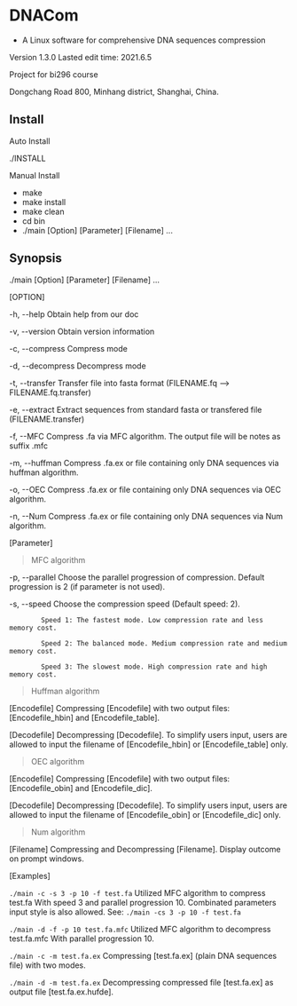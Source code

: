 # DNACom

* A Linux software for comprehensive DNA sequences compression

Version 1.3.0
Lasted edit time: 2021.6.5

Project for bi296 course

Dongchang Road 800, Minhang district, Shanghai, China.

## Install 

  Auto Install
  
  ./INSTALL

  Manual Install

  * make
  * make install
  * make clean
  * cd bin
  * ./main [Option] [Parameter] [Filename] ...

## Synopsis

  ./main [Option] [Parameter] [Filename] ...


[OPTION]

  -h, --help         Obtain help from our doc

  -v, --version	     Obtain version information

  -c, --compress     Compress mode

  -d, --decompress   Decompress mode
   
  -t, --transfer     Transfer file into fasta format (FILENAME.fq --> FILENAME.fq.transfer)
  
  -e, --extract      Extract sequences from standard fasta or transfered file (FILENAME.transfer)
        
  -f, --MFC          Compress .fa via MFC algorithm. The output file will be notes as suffix .mfc
  
  -m, --huffman      Compress .fa.ex or file containing only DNA sequences via huffman algorithm.
   
  -o, --OEC	     Compress .fa.ex or file containing only DNA sequences via OEC algorithm.

  -n, --Num	     Compress .fa.ex or file containing only DNA sequences via Num algorithm.

[Parameter]

  > MFC algorithm

  -p, --parallel    Choose the parallel progression of compression. 
		    Default progression is 2 (if parameter is not used).

  -s, --speed       Choose the compression speed (Default speed: 2). 

			Speed 1: The fastest mode. Low compression rate and less memory cost.

			Speed 2: The balanced mode. Medium compression rate and medium memory cost.

			Speed 3: The slowest mode. High compression rate and high memory cost.

  > Huffman algorithm

  [Encodefile]	   Compressing [Encodefile] with two output files: [Encodefile_hbin] and [Encodefile_table].

  [Decodefile]	   Decompressing [Decodefile]. To simplify users input, users are allowed to 
	           input the filename of [Encodefile_hbin] or [Encodefile_table] only.

  > OEC algorithm

  [Encodefile]	   Compressing [Encodefile] with two output files: [Encodefile_obin] and [Encodefile_dic].

  [Decodefile]	   Decompressing [Decodefile]. To simplify users input, users are allowed to 
	           input the filename of [Encodefile_obin] or [Encodefile_dic] only.

  > Num algorithm

  [Filename]	   Compressing and Decompressing [Filename]. Display outcome on prompt windows.


[Examples]

  `./main -c -s 3 -p 10 -f test.fa`
  Utilized MFC algorithm to compress test.fa With speed 3 and parallel progression 10.
  Combinated parameters input style is also allowed. See: `./main -cs 3 -p 10 -f test.fa`

  `./main -d -f -p 10 test.fa.mfc`
  Utilized MFC algorithm to decompress test.fa.mfc With parallel progression 10.

  `./main -c -m test.fa.ex`
  Compressing [test.fa.ex] (plain DNA sequences file) with two modes.

  `./main -d -m test.fa.ex`
  Decompressing compressed file [test.fa.ex] as output file [test.fa.ex.hufde]. 

